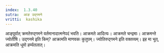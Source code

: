 ```yaml
---
index:  1.3.40
sutra:  आङ उद्गमने
vritti:  kashika 
---
```


आङ्पूर्वात् क्रमतेरुद्गमने वर्तमानादात्मनेपदं भवति। आक्रमते आदित्यः। आक्रमते चन्द्रमाः। आक्रमन्ते ज्योतींषि। उद्गनमे इति किम्? आक्रामति माणवकः कुतुपम्। ज्योतिरुद्गमने इति वक्तव्यम्। इह मा भूत्, आक्रमति धूमो हर्म्यतलात्।

